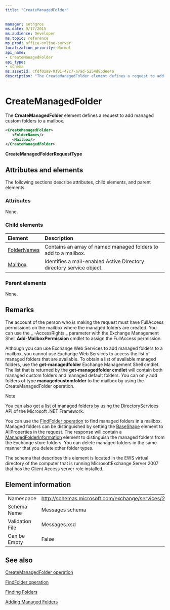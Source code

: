 ```yaml
---
title: "CreateManagedFolder"
 
 
manager: sethgros
ms.date: 9/17/2015
ms.audience: Developer
ms.topic: reference
ms.prod: office-online-server
localization_priority: Normal
api_name:
- CreateManagedFolder
api_type:
- schema
ms.assetid: cfdf01a9-0191-47c7-a7ad-5254d8bdee4a
description: "The CreateManagedFolder element defines a request to add managed custom folders to a mailbox."
---
```


# CreateManagedFolder

The **CreateManagedFolder** element defines a request to add managed custom folders to a mailbox. 
  
```xml
<CreateManagedFolder>
   <FolderNames/>
   <Mailbox/>
</CreateManagedFolder>
```

 **CreateManagedFolderRequestType**
## Attributes and elements

The following sections describe attributes, child elements, and parent elements.
  
### Attributes

None.
  
### Child elements

|**Element**|**Description**|
|:-----|:-----|
|[FolderNames](foldernames.md) <br/> |Contains an array of named managed folders to add to a mailbox.  <br/> |
|[Mailbox](mailbox.md) <br/> |Identifies a mail-enabled Active Directory directory service object.  <br/> |
   
### Parent elements

None.
  
## Remarks

The account of the person who is making the request must have FullAccess permissions on the mailbox where the managed folders are created. You can use the _ -AccessRights _ parameter with the Exchange Management Shell **Add-MailboxPermission** cmdlet to assign the FullAccess permission. 
  
Although you can use Exchange Web Services to add managed folders to a mailbox, you cannot use Exchange Web Services to access the list of managed folders that are available. To obtain a list of available managed folders, use the **get-managedfolder** Exchange Management Shell cmdlet. The list that is returned by the **get-managedfolder cmdlet** will contain both managed custom folders and managed default folders. You can only add folders of type **managedcustomfolder** to the mailbox by using the CreateManagedFolder operation. 
  
> [!NOTE]
> You can also get a list of managed folders by using the DirectoryServices API of the Microsoft .NET Framework. 
  
You can use the [FindFolder operation](findfolder-operation.md) to find managed folders in a mailbox. Managed folders can be distinguished by setting the [BaseShape](baseshape.md) element to AllProperties in the request. The response will contain a [ManagedFolderInformation](managedfolderinformation.md) element to distinguish the managed folders from the Exchange store folders. You can delete managed folders in the same manner that you delete other folder types. 
  
The schema that describes this element is located in the EWS virtual directory of the computer that is running MicrosoftExchange Server 2007 that has the Client Access server role installed.
  
## Element information

|||
|:-----|:-----|
|Namespace  <br/> |http://schemas.microsoft.com/exchange/services/2006/messages  <br/> |
|Schema Name  <br/> |Messages schema  <br/> |
|Validation File  <br/> |Messages.xsd  <br/> |
|Can be Empty  <br/> |False  <br/> |
   
## See also



[CreateManagedFolder operation](createmanagedfolder-operation.md)
  
[FindFolder operation](findfolder-operation.md)


[Finding Folders](http://msdn.microsoft.com/library/9124d868-017a-43f0-b915-5c0082cacec9%28Office.15%29.aspx)
  
[Adding Managed Folders](http://msdn.microsoft.com/library/846658c6-7043-40fb-8439-19f97c2a967f%28Office.15%29.aspx)


